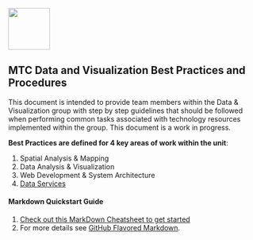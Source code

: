 
<a href="url"><img src="http://gis.mtc.ca.gov/mtcimages/mtcgisLogo.png" align="top" height="84" width="84" ></a>  

## MTC Data and Visualization Best Practices and Procedures
This document is intended to provide team members within the Data & Visualization group with step by step guidelines that should be followed when performing common tasks associated with technology resources implemented within the group. This document is a work in progress.  

**Best Practices are defined for 4 key areas of work within the unit**:  
1. Spatial Analysis & Mapping
2. Data Analysis & Visualization
3. Web Development & System Architecture
4. [Data Services](https://bayareametro.github.io/MTCDataModel/)  



#### Markdown Quickstart Guide
1. [Check out this MarkDown Cheatsheet to get started](https://github.com/adam-p/markdown-here/wiki/Markdown-Cheatsheet)  
2. For more details see [GitHub Flavored Markdown](https://guides.github.com/features/mastering-markdown/).
